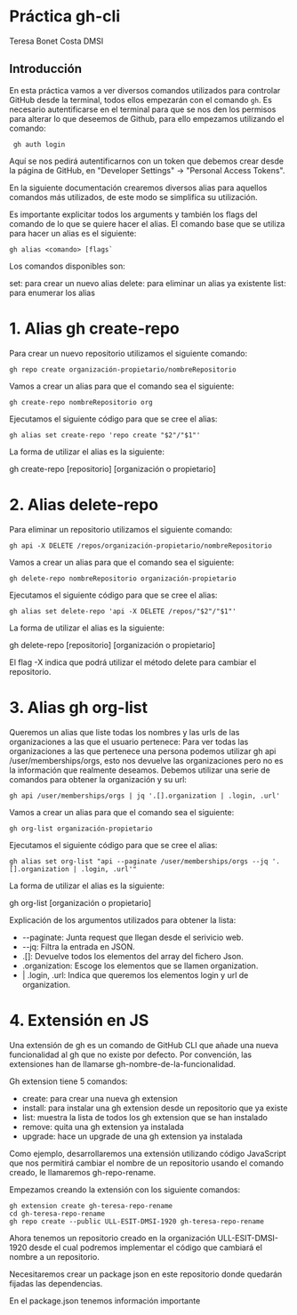 # Práctica gh-cli 
Teresa Bonet Costa
DMSI

## Introducción 

En esta práctica vamos a ver diversos comandos utilizados para controlar GitHub desde la terminal, todos ellos empezarán con el comando ` gh `. 
Es necesario autentificarse en el terminal para que se nos den los permisos para alterar lo que deseemos de Github, para ello empezamos utilizando el comando: 
```
 gh auth login

```
 Aquí se nos pedirá autentificarnos con un token que debemos crear desde la página de GitHub, en "Developer Settings" -> "Personal Access Tokens". 

En la siguiente documentación crearemos diversos alias para aquellos comandos más utilizados, de este modo se simplifica su utilización.

Es importante explicitar todos los arguments y también los flags del comando de lo que se quiere hacer el alias. El comando base que se utiliza para hacer un alias es el siguiente:
```
gh alias <comando> [flags`

```
Los comandos disponibles son:

set: para crear un nuevo alias
delete: para eliminar un alias ya existente
list: para enumerar los alias

# 1. Alias gh create-repo

Para crear un nuevo repositorio utilizamos el siguiente comando: 

`gh repo create organización-propietario/nombreRepositorio`

Vamos a crear un alias para que el comando sea el siguiente: 

`gh create-repo nombreRepositorio org`

Ejecutamos el siguiente código para que se cree el alias:

```
gh alias set create-repo 'repo create "$2"/"$1"' 

```
La forma de utilizar el alias es la siguiente:

gh create-repo [repositorio] [organización o propietario]


# 2. Alias delete-repo
Para eliminar un repositorio utilizamos el siguiente comando: 

`gh api -X DELETE /repos/organización-propietario/nombreRepositorio`

Vamos a crear un alias para que el comando sea el siguiente: 

`gh delete-repo nombreRepositorio organización-propietario`

Ejecutamos el siguiente código para que se cree el alias:

```
gh alias set delete-repo 'api -X DELETE /repos/"$2"/"$1"' 

```
La forma de utilizar el alias es la siguiente:

gh delete-repo [repositorio] [organización o propietario]

El flag -X indica que podrá utilizar el método delete para cambiar el repositorio.
# 3. Alias gh org-list

Queremos un alias que liste todas los nombres y las urls de las organizaciones a las que el usuario pertenece:
Para ver todas las organizaciones a las que pertenece una persona podemos utilizar gh api /user/memberships/orgs, esto nos devuelve las organizaciones pero no es la información que realmente deseamos. Debemos utilizar una serie de comandos para obtener la organización y su url:


`gh api /user/memberships/orgs | jq '.[].organization | .login, .url'`


Vamos a crear un alias para que el comando sea el siguiente: 

`gh org-list organización-propietario`

Ejecutamos el siguiente código para que se cree el alias:

```
gh alias set org-list "api --paginate /user/memberships/orgs --jq '.[].organization | .login, .url'"

```

La forma de utilizar el alias es la siguiente:

gh org-list [organización o propietario]

 Explicación de los argumentos utilizados para obtener la lista:

* --paginate: Junta request que llegan desde el serivicio web.
* --jq: Filtra la entrada en JSON.
* .[]: Devuelve todos los elementos del array del fichero Json.
* .organization: Escoge los elementos que se llamen organization.
* | .login, .url: Indica que queremos los elementos login y url de organization.


# 4. Extensión en JS
Una extensión de gh es  un comando de GitHub CLI que añade una nueva funcionalidad al gh que no existe por defecto. Por convención, las extensiones han de llamarse gh-nombre-de-la-funcionalidad.

 Gh extension tiene 5 comandos:

* create: para crear una nueva gh extension
* install: para instalar una gh extension desde un repositorio que ya existe
* list: muestra la lista de todos los gh extension que se han instalado
* remove: quita una gh extension ya instalada
* upgrade: hace un upgrade de una gh extension ya instalada

Como ejemplo, desarrollaremos una extensión utilizando código JavaScript que nos permitirá cambiar el nombre de un repositorio usando el comando creado, le llamaremos gh-repo-rename.

Empezamos creando la extensión con los siguiente comandos:

```
gh extension create gh-teresa-repo-rename
cd gh-teresa-repo-rename
gh repo create --public ULL-ESIT-DMSI-1920 gh-teresa-repo-rename

```


Ahora tenemos un repositorio creado en la organización ULL-ESIT-DMSI-1920  desde el cual podremos implementar el código que cambiará el nombre a un repositorio.

Necesitaremos crear un package json en este repositorio donde quedarán fijadas las dependencias.

En el package.json tenemos información importante 
